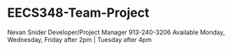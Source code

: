 # EECS348-Team-Project

Nevan Snider
Developer/Project Manager
913-240-3206
Available Monday, Wednesday, Friday after 2pm | Tuesday after 4pm
